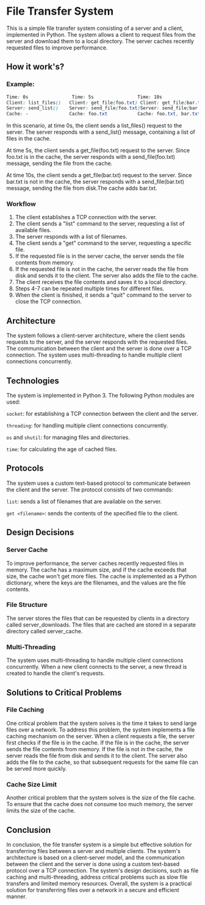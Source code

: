 # File Transfer System

This is a simple file transfer system consisting of a server and a client, implemented in Python. The system allows a client to request files from the server and download them to a local directory. The server caches recently requested files to improve performance.

## How it work's?

### Example: 
```css
Time: 0s                Time: 5s                Time: 10s
Client: list_files()   Client: get_file(foo.txt) Client: get_file(bar.txt)
Server: send_list()    Server: send_file(foo.txt)Server: send_file(bar.txt)
Cache: -               Cache: foo.txt           Cache: foo.txt, bar.txt
```

In this scenario, at time 0s, the client sends a list_files() request to the server. The server responds with a send_list() message, containing a list of files in the cache.

At time 5s, the client sends a get_file(foo.txt) request to the server. Since foo.txt is in the cache, the server responds with a send_file(foo.txt) message, sending the file from the cache.

At time 10s, the client sends a get_file(bar.txt) request to the server. Since bar.txt is not in the cache, the server responds with a send_file(bar.txt) message, sending the file from disk.The cache adds bar.txt.

### Workflow

1.  The client establishes a TCP connection with the server.
2.  The client sends a "list" command to the server, requesting a list of available files.
3.  The server responds with a list of filenames.
4.  The client sends a "get" command to the server, requesting a specific file.
5. If the requested file is in the server cache, the server sends the file contents from memory.
6. If the requested file is not in the cache, the server reads the file from disk and sends it to the client. The server also adds the file to the cache.
7. The client receives the file contents and saves it to a local directory.
8. Steps 4-7 can be repeated multiple times for different files.
9.  When the client is finished, it sends a "quit" command to the server to close the TCP connection.

## Architecture
The system follows a client-server architecture, where the client sends requests to the server, and the server responds with the requested files. The communication between the client and the server is done over a TCP connection. The system uses multi-threading to handle multiple client connections concurrently.

## Technologies
The system is implemented in Python 3. The following Python modules are used:

```socket```: for establishing a TCP connection between the client and the server.

```threading```: for handling multiple client connections concurrently.

```os``` and ```shutil```: for managing files and directories.

```time```: for calculating the age of cached files.

## Protocols

The system uses a custom text-based protocol to communicate between the client and the server. The protocol consists of two commands:

```list```: sends a list of filenames that are available on the server.

```get <filename>```: sends the contents of the specified file to the client.

## Design Decisions

### Server Cache
To improve performance, the server caches recently requested files in memory. The cache has a maximum size, and if the cache exceeds that size, the cache won't get more files. The cache is implemented as a Python dictionary, where the keys are the filenames, and the values are the file contents.

### File Structure
The server stores the files that can be requested by clients in a directory called server_downloads. The files that are cached are stored in a separate directory called server_cache.

### Multi-Threading
The system uses multi-threading to handle multiple client connections concurrently. When a new client connects to the server, a new thread is created to handle the client's requests.

## Solutions to Critical Problems
### File Caching
One critical problem that the system solves is the time it takes to send large files over a network. To address this problem, the system implements a file caching mechanism on the server. When a client requests a file, the server first checks if the file is in the cache. If the file is in the cache, the server sends the file contents from memory. If the file is not in the cache, the server reads the file from disk and sends it to the client. The server also adds the file to the cache, so that subsequent requests for the same file can be served more quickly.

### Cache Size Limit
Another critical problem that the system solves is the size of the file cache. To ensure that the cache does not consume too much memory, the server limits the size of the cache. 
  
## Conclusion
In conclusion, the file transfer system is a simple but effective solution for transferring files between a server and multiple clients. The system's architecture is based on a client-server model, and the communication between the client and the server is done using a custom text-based protocol over a TCP connection. The system's design decisions, such as file caching and multi-threading, address critical problems such as slow file transfers and limited memory resources. Overall, the system is a practical solution for transferring files over a network in a secure and efficient manner.
